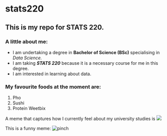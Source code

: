 # stats220

## This is my repo for STATS 220. 

### A little about me:

- I am undertaking a degree in **Bachelor of Science (BSc)** specialising in *Data Science.*
- I am taking ***STATS 220*** because it is a necessary course for me in this degree.
- I am interested in learning about data.

### My favourite foods at the moment are:

1. Pho
2. Sushi
3. Protein Weetbix

A meme that captures how I currently feel about my university studies is ![](https://c.tenor.com/8druEACXtX8AAAAd/tenor.gif)

This is a funny meme: ![pinch](https://github.com/user-attachments/assets/de32f9cd-ed1b-4db8-b751-6083229d28a1)
